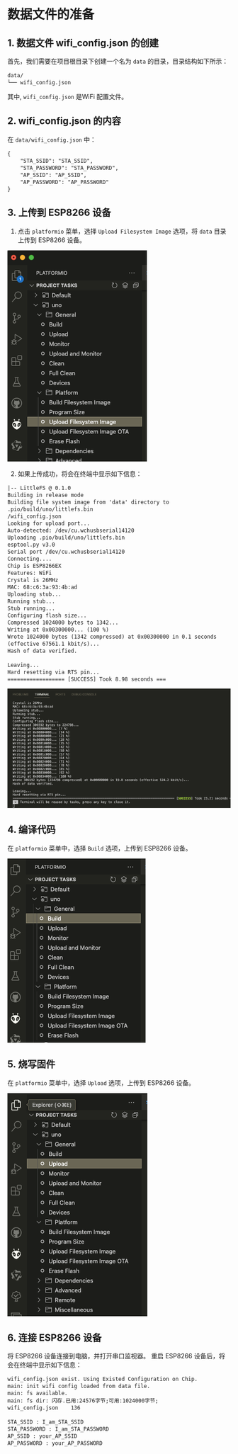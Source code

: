 # 数据文件的准备

## 1. 数据文件 wifi_config.json 的创建

首先，我们需要在项目根目录下创建一个名为  `data` 的目录，目录结构如下所示：

```
data/
└── wifi_config.json

```
其中, `wifi_config.json` 是WiFi 配置文件。

## 2. wifi_config.json 的内容

在 `data/wifi_config.json` 中：

```
{
    "STA_SSID": "STA_SSID",
    "STA_PASSWORD": "STA_PASSWORD",
    "AP_SSID": "AP_SSID",
    "AP_PASSWORD": "AP_PASSWORD"
}
```

## 3. 上传到 ESP8266 设备

1. 点击 `platformio` 菜单，选择 `Upload Filesystem Image` 选项，将 `data` 目录上传到 ESP8266 设备。

![upload_filesystem_image](upload_filesystem_image.png)


2. 如果上传成功，将会在终端中显示如下信息：

```
|-- LittleFS @ 0.1.0
Building in release mode
Building file system image from 'data' directory to .pio/build/uno/littlefs.bin
/wifi_config.json
Looking for upload port...
Auto-detected: /dev/cu.wchusbserial14120
Uploading .pio/build/uno/littlefs.bin
esptool.py v3.0
Serial port /dev/cu.wchusbserial14120
Connecting....
Chip is ESP8266EX
Features: WiFi
Crystal is 26MHz
MAC: 68:c6:3a:93:4b:ad
Uploading stub...
Running stub...
Stub running...
Configuring flash size...
Compressed 1024000 bytes to 1342...
Writing at 0x00300000... (100 %)
Wrote 1024000 bytes (1342 compressed) at 0x00300000 in 0.1 seconds (effective 67561.1 kbit/s)...
Hash of data verified.

Leaving...
Hard resetting via RTS pin...
================== [SUCCESS] Took 8.98 seconds ===
```

![upload_filesystem_image](upload_filesystem_image_success.png)


## 4. 编译代码

在 `platformio` 菜单中，选择 `Build` 选项，上传到 ESP8266 设备。

![upload_filesystem_image](Build.png)

## 5. 烧写固件

在 `platformio` 菜单中，选择 `Upload` 选项，上传到 ESP8266 设备。

![烧写ldf文件](Upload.png)

## 6. 连接 ESP8266 设备

将 ESP8266 设备连接到电脑，并打开串口监视器。
重启 ESP8266 设备后，将会在终端中显示如下信息：

```
wifi_config.json exist. Using Existed Configuration on Chip.
main: init wifi config loaded from data file.
main: fs available.
main: fs dir: 闪存.已用:24576字节;可用:1024000字节;
wifi_config.json	136

STA_SSID : I_am_STA_SSID
STA_PASSWORD : I_am_STA_PASSWORD
AP_SSID : your_AP_SSID
AP_PASSWORD : your_AP_PASSWORD
```